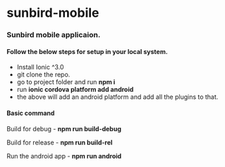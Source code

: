 # sunbird-mobile
### Sunbird mobile applicaion.

#### Follow the below steps for setup in your local system.
* Install Ionic ^3.0
* git clone the repo.
* go to project folder and run **npm i**
* run **ionic cordova platform add android**
* the above will add an android platform and add all the plugins to that.

#### Basic command
Build for debug - **npm run build-debug**

Build for release - **npm run build-rel**

Run the android app - **npm run android**
